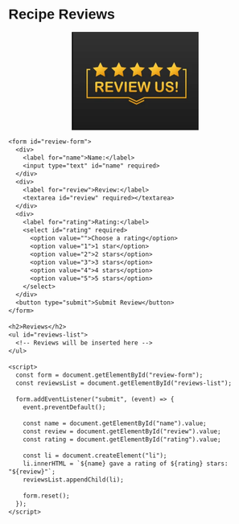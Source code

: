 <html>
  <head>
    <title>Review Page</title>
  </head>
  <style>
    body {
        font-family: sans-serif;
        padding: 20px;
    }

    h1 {
        text-align: center;
        margin-bottom: 40px;
    }

    form {
        display: flex;
        flex-direction: column;
        align-items: center;
        margin-bottom: 40px;
    }

    label {
        font-weight: bold;
        margin-bottom: 10px;
    }

    input,
    textarea,
    select {
        padding: 10px;
        font-size: 16px;
        margin-bottom: 20px;
        width: 500px;
    }

    button[type="submit"] {
        padding: 10px 20px;
        background-color: lightblue;
        color: white;
        border: none;
        border-radius: 5px;
        cursor: pointer;
    }

    .center {
      display: block;
      margin-left: auto;
      margin-right: auto;
      width: 50%;
    }

    h2 {
        text-align: center;
        margin-bottom: 20px;
    }

    li {
        list-style: none;
        margin-bottom: 20px;
        font-size: 18px;
    }
  </style>
  <body>
    <h1>Recipe Reviews</h1>
    <img src="images/review.png" class="center">

    <form id="review-form">
      <div>
        <label for="name">Name:</label>
        <input type="text" id="name" required>
      </div>
      <div>
        <label for="review">Review:</label>
        <textarea id="review" required></textarea>
      </div>
      <div>
        <label for="rating">Rating:</label>
        <select id="rating" required>
          <option value="">Choose a rating</option>
          <option value="1">1 star</option>
          <option value="2">2 stars</option>
          <option value="3">3 stars</option>
          <option value="4">4 stars</option>
          <option value="5">5 stars</option>
        </select>
      </div>
      <button type="submit">Submit Review</button>
    </form>

    <h2>Reviews</h2>
    <ul id="reviews-list">
      <!-- Reviews will be inserted here -->
    </ul>

    <script>
      const form = document.getElementById("review-form");
      const reviewsList = document.getElementById("reviews-list");

      form.addEventListener("submit", (event) => {
        event.preventDefault();

        const name = document.getElementById("name").value;
        const review = document.getElementById("review").value;
        const rating = document.getElementById("rating").value;

        const li = document.createElement("li");
        li.innerHTML = `${name} gave a rating of ${rating} stars: "${review}"`;
        reviewsList.appendChild(li);

        form.reset();
      });
    </script>
  </body>
</html>

